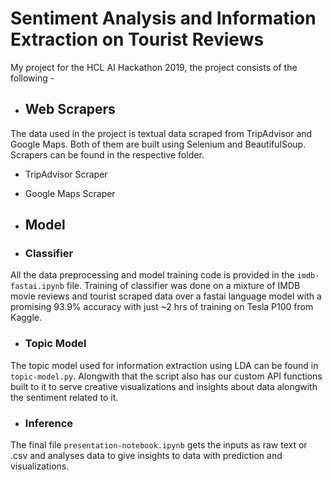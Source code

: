 # Sentiment Analysis and Information Extraction on Tourist Reviews #

My project for the HCL AI Hackathon 2019, the project consists of the following -
* ## Web Scrapers ##
The data used in the project is textual data scraped from TripAdvisor and Google Maps. Both of them are built using Selenium and BeautifulSoup. Scrapers can be found in the respective folder.
* TripAdvisor Scraper
* Google Maps Scraper

* ## Model ##
* ### Classifier ###
All the data preprocessing and model training code is provided in the `imdb-fastai.ipynb` file. Training of classifier was done on a mixture of IMDB movie reviews and tourist scraped data over a fastai language model with a promising 93.9% accuracy with just ~2 hrs of training on Tesla P100 from Kaggle.

* ### Topic Model ###
The topic model used for information extraction using LDA can be found in `topic-model.py`. Alongwith that the script also has our custom API functions built to it to serve creative visualizations and insights about data alongwith the sentiment related to it.

* ### Inference ###
The final file `presentation-notebook.ipynb` gets the inputs as raw text or .csv and analyses data to give insights to data with prediction and visualizations.
